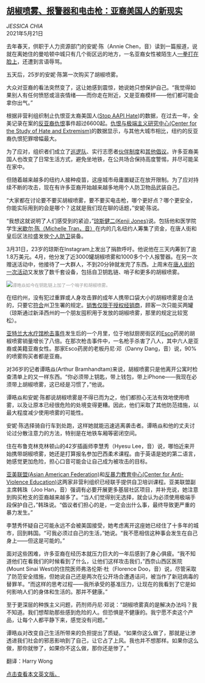 <!--1621584421000-->
[胡椒喷雾、报警器和电击枪：亚裔美国人的新现实](https://cn.nytimes.com/usa/20210521/asian-americans-attacks-nyc/)
------

<address>JESSICA CHIA</address><time pudate="2021-05-21 03:39:14" datetime="2021-05-21 03:39:14">2021年5月21日</time><section class="article-body"><p>去年春天，供职于人力资源部门的安妮·陈（Annie Chen，音）读到一篇报道，说就在离她住的曼哈顿中城只有几个街区远的地方，一名亚裔女性被陌生人<a rel="noopener noreferrer" target="_blank" href="https://nypost.com/2020/03/10/unhinged-woman-slugs-asian-lady-for-not-wearing-coronavirus-mask/">一拳打在脸上</a>，还遭到言语辱骂。</p><p>五天后，25岁的安妮·陈第一次购买了胡椒喷雾。</p><p>大众对亚裔的看法突然变了，这让她感到震惊，她说她只想保护自己。“我觉得如果别人有任何愤怒或沮丧情绪——而你走在附近，又是亚裔模样——他们都可能会拿你出气。”</p><p>根据非营利组织制止仇恨亚太裔美国人(<a rel="noopener noreferrer" target="_blank" href="https://stopaapihate.org/wp-content/uploads/2021/05/Stop-AAPI-Hate-Report-National-210506.pdf">Stop AAPI Hate</a>)的数据，在过去一年，全美记录在案的<a href="https://www.nytimes.com/2021/05/20/us/politics/biden-asian-hate-crimes-bill.html">反亚裔仇恨</a>事件超过6600起。<a rel="noopener noreferrer" target="_blank" href="https://www.csusb.edu/sites/default/files/Report%20to%20the%20Nation%20-%20Anti-Asian%20Hate%202020%20Final%20Draft%20-%20As%20of%20Apr%2030%202021%206%20PM%20corrected.pdf" title="Link: https://www.csusb.edu/sites/default/files/Report%20to%20the%20Nation%20-%20Anti-Asian%20Hate%202020%20Final%20Draft%20-%20As%20of%20Apr%2030%202021%206%20PM%20corrected.pdf">仇恨与极端主义研究中心(Center for the Study of Hate and Extremism)</a>的数据显示，与其他大城市相比，纽约的反亚裔仇恨犯罪增幅最大。</p><p>为了应对，组织者们成立了<a href="https://cn.nytimes.com/usa/20210409/anti-asian-violence-neighborhood-watch/dual/">巡逻队</a>、实行志愿者<a rel="noopener noreferrer" target="_blank" href="https://www.instagram.com/safewalksnyc/">伙伴制度</a>和<a rel="noopener noreferrer" target="_blank" href="https://www.instagram.com/cafemaddycab/">其他倡议</a>。许多亚裔美国人也改变了日常生活方式，避免坐地铁，在公共场合保持高度警惕，并尽可能呆在家中。</p><p>但随着越来越多的纽约人接种疫苗，这座城市毋庸置疑正在放开限制。为了应对持续不断的攻击，现在有许多亚裔开始越来越多地用个人防卫物品武装自己。</p><p>“大家都在讨论要不要买胡椒喷雾，要不要买电击枪，哪个更好点？哪个更安全，你能实际用到的会是哪个？这就是我们现在聊的话题，”安妮·陈说。</p><p>“我想这就说明了人们感受到的紧迫，”<a rel="noopener noreferrer" target="_blank" href="https://www.instagram.com/p/CNFq52MnC04/?hl=en">琼斯</a><a rel="noopener noreferrer" target="_blank" href="https://www.instagram.com/p/CNFq52MnC04/?hl=en">健二</a><a rel="noopener noreferrer" target="_blank" href="https://www.instagram.com/p/CNFq52MnC04/?hl=en">(Kenji Jones)</a>说。包括他和医学院学生<a rel="noopener noreferrer" target="_blank" href="https://www.gofundme.com/f/alarms-pepper-spray-for-aapi-seniors-and-women?utm_campaign=p_cp_url&utm_medium=os&utm_source=customer">米歇尔·陈（Michelle Tran，音）</a>在内的几名纽约人筹集了资金，在唐人街和皇后区法拉盛发放<a rel="noopener noreferrer" target="_blank" href="https://www.instagram.com/p/CNkpU9UDBzZ/">个人防卫</a>装备。</p><p>3月31日，23岁的琼斯在Instagram上发出了捐款呼吁。他说他在三天内筹到了逾1.8万美元。4月，他分发了近3000罐胡椒喷雾和1000多个个人报警器。在另一次赠送活动中，他接待了一大群人，不到20分钟就发完了东西。上周末在<a rel="noopener noreferrer" target="_blank" href="https://twitter.com/michelle_a_tran/status/1389983972055257089">唐人街的一次活动</a>又发放了数千套设备，包括自卫钥匙链、哨子和更多的胡椒喷雾。</p><p><img src="https://images.weserv.nl/?url=static01.nyt.com/images/2021/05/23/nyregion/23nyvirus-pepperspray02/merlin_187541061_3c7f6f59-b525-4da7-9a5e-e50542ea0c6e-master1050.jpg"><small style="color: #999;">谭晧焱如今在钥匙链上加了一个哨子和胡椒喷雾。</small></p><p>在纽约州，没有犯过重罪或人身攻击罪的成年人携带口袋大小的胡椒喷雾是合法的，只要它<a rel="noopener noreferrer" target="_blank" href="https://regs.health.ny.gov/content/section-543-requirements">符合</a>州卫生署的规定。<a rel="noopener noreferrer" target="_blank" href="https://codes.findlaw.com/ny/penal-law/pen-sect-265-20.html">销售仅限于授权经销商</a>，顾客一次只能买两罐（琼斯通过新泽西州的一个朋友囤积用于发放的胡椒喷雾，那里的规定比较宽松）。</p><p><a href="https://www.nytimes.com/live/2021/03/17/us/shooting-atlanta-acworth">亚特兰大水疗馆枪击事件</a>发生后的一个月里，位于地狱厨房街区的<a rel="noopener noreferrer" target="_blank" href="https://escopharmacy.nyc/">Esco</a>药房的胡椒喷雾销量增长了八倍。在那次枪击事件中，一名枪手杀害了八人，其中六人是亚裔或美籍亚裔女性。那家Esco药房的老板丹尼·邓（Danny Dang，音）说，90%的喷雾购买者都是亚裔。</p><p>对36岁的记者谭晧焱(Arthur Bramhandtam)来说，胡椒喷雾只是他离开公寓时检查清单上的又一样东西。“你必须带上钥匙，带上钱包，带上iPhone——我现在必须带上胡椒喷雾，这已经是习惯了，”他说。</p><p>谭晧焱和安妮·陈都说胡椒喷雾是不得已而为之，他们都担心无法有效地使用喷雾，以及让原本已经很危险的处境变得更糟。因此，他们采取了其他防范措施，以最大程度减少使用喷雾的可能性。</p><p>安妮·陈选择骑自行车到处跑，这样她就能迅速逃离袭击者。谭晧焱和他的丈夫讨论过分散注意力的方法，特别是在地铁车厢等密闭空间。</p><p>住在布鲁克林克林顿山的42岁插画师李慧秀（Hyesu Lee，音）说，哪怕近来开始携带胡椒喷雾，她还是打算报名参加巴西柔术课程。由于英语是她的第二语言，她感觉更加危险，担心口音可能会让自己成为被攻击的目标。</p><p><a rel="noopener noreferrer" target="_blank" href="https://www.aafederation.org/">亚美联盟(Asian American Federation)</a>和<a rel="noopener noreferrer" target="_blank" href="https://www.caeny.org/">反暴力教育中心(Center for Anti-Violence Education)</a>这两家非营利组织已经联手提供自卫培训课程。亚美联盟副主席韩珠（Joo Han，音）强调有必要开展更多基层社区项目，并补充说，她注意到购买枪支的亚裔越来越多了。“当人们觉得别无选择，就会认为必须使用极端手段保护自己，”韩珠说。“倡议者们担心的是，一定会出什么事，最终导致更严重的暴力发生。”</p><p>李慧秀怀疑自己可能永远不会被美国接受，她考虑离开这座她已经住了十多年的城市，回到韩国。“可我必须过自己的生活，”她说。“我不愿相信这种事会发生在自己身上——但这是可能的。”</p><p>面对这些困难，许多亚裔在经历本就压力巨大的一年后感到了身心俱疲。“我不知道他们在看我们的时候看到了什么，让他们这样攻击我们，”西奈山西区医院(Mount Sinai West)的住院医师弗洛伦斯·杜（Florence Doo，音）说，尽管采取了防范安全措施，但她说自己还是两次在公开场合遭遇诘问，被当作了新冠病毒的替罪羊。“而这样的思考过程——我所承受的基准压力，让现在的我看到了它是如何影响人们的身体和生活的。那并不健康。”</p><p>至于更深层的种族主义问题，药剂师丹尼·邓说：“胡椒喷雾真的是解决办法吗？我不知道。我们想帮助那些感到危险的人。但恐惧是不健康的。我宁愿不卖这个产品，让每个人都平静下来，感觉没有问题。”</p><p>谭晧焱对改变自己生活所带来的负担提出了质疑。“如果你这么做了，那就是让渗透进我们社会的邪恶影响到了自己，让它占了上风。我也并不想那样。如果你这么做，那你就惨了，如果你不这么做，那你还是惨了。”</p></section><footer class="author-info"><p>翻译：Harry Wong</p><p><a rel="nofollow" target="_blank" href="https://www.nytimes.com/2021/05/20/nyregion/asian-americans-attacks-nyc.html">点击查看本文英文版。</a></p></footer>
